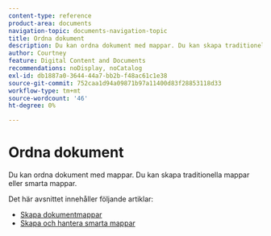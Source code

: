 ```yaml
---
content-type: reference
product-area: documents
navigation-topic: documents-navigation-topic
title: Ordna dokument
description: Du kan ordna dokument med mappar. Du kan skapa traditionella mappar eller smarta mappar.
author: Courtney
feature: Digital Content and Documents
recommendations: noDisplay, noCatalog
exl-id: db1887a0-3644-44a7-bb2b-f48ac61c1e38
source-git-commit: 752caa1d94a09871b97a11400d83f28853118d33
workflow-type: tm+mt
source-wordcount: '46'
ht-degree: 0%

---
```


# Ordna dokument

Du kan ordna dokument med mappar. Du kan skapa traditionella mappar eller smarta mappar.

Det här avsnittet innehåller följande artiklar:

* [Skapa dokumentmappar](../../documents/organizing-documents/create-documents-folder.md)
* [Skapa och hantera smarta mappar](../../documents/organizing-documents/create-manage-smart-folders.md)
